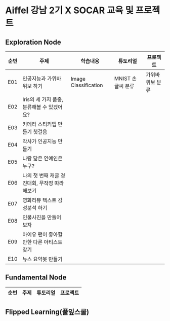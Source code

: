 # Aiffel 강남 2기 X SOCAR 교육 및 프로젝트

## Exploration Node
|순번|주제|학습내용|튜토리얼|프로젝트|
|-|--------|---------|--------------|-----------------|
|E01|인공지능과 가위바위보 하기|Image Classification|MNIST 손글씨 분류|가위바위보 분류|
|E02|Iris의 세 가지 품종, 분류해볼 수 있겠어요?|||
|E03|카메라 스티커앱 만들기 첫걸음|||
|E04|작사가 인공지능 만들기|||
|E05|나랑 닮은 연예인은 누구?|||
|E06|나의 첫 번째 캐글 경진대회, 무작정 따라해보기|||
|E07|영화리뷰 텍스트 감성분석 하기|||
|E08|인물사진을 만들어 보자|||
|E09|아이유 팬이 좋아할 만한 다른 아티스트 찾기|||
|E10|뉴스 요약봇 만들기|||

## Fundamental Node
|순번|주제|튜토리얼|프로젝트|
|-|--------|--------------|-----------------|

## Flipped Learning(풀잎스쿨)
